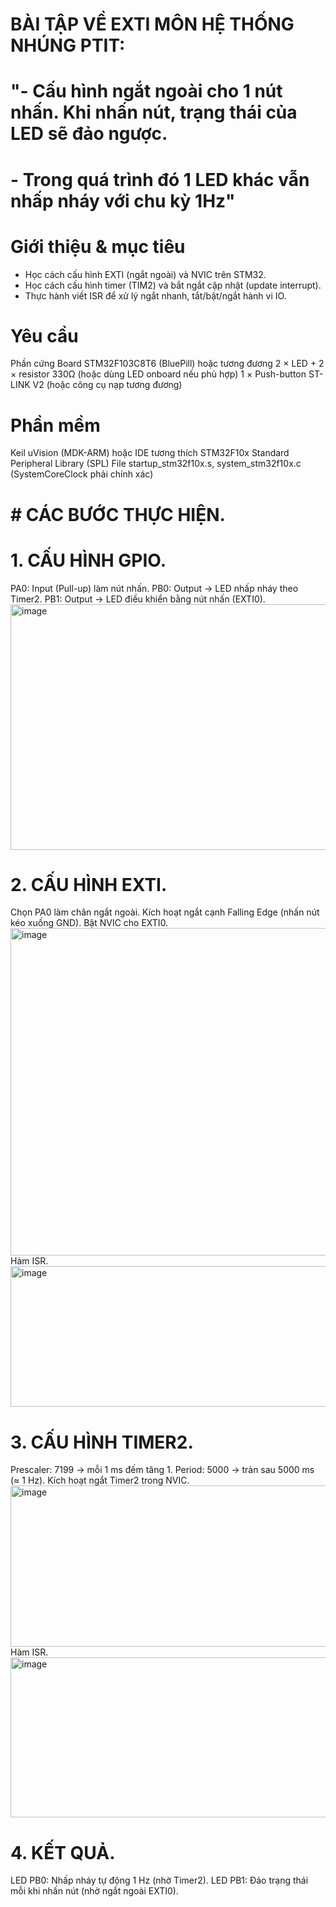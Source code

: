 # BÀI TẬP VỀ EXTI MÔN HỆ THỐNG NHÚNG PTIT: 
# "- Cấu hình ngắt ngoài cho 1 nút nhấn. Khi nhấn nút, trạng thái của LED sẽ đảo ngược.
# - Trong quá trình đó 1 LED khác vẫn nhấp nháy với chu kỳ 1Hz"

# Giới thiệu & mục tiêu
- Học cách cấu hình EXTI (ngắt ngoài) và NVIC trên STM32.
- Học cách cấu hình timer (TIM2) và bắt ngắt cập nhật (update interrupt).
- Thực hành viết ISR để xử lý ngắt nhanh, tắt/bật/ngắt hành vi IO.
# Yêu cầu
Phần cứng
Board STM32F103C8T6 (BluePill) hoặc tương đương
2 × LED + 2 × resistor 330Ω (hoặc dùng LED onboard nếu phù hợp)
1 × Push-button
ST-LINK V2 (hoặc công cụ nạp tương đương)
# Phần mềm
Keil uVision (MDK-ARM) hoặc IDE tương thích
STM32F10x Standard Peripheral Library (SPL)
File startup_stm32f10x.s, system_stm32f10x.c (SystemCoreClock phải chính xác)

# # CÁC BƯỚC THỰC HIỆN.
# 1. CẤU HÌNH GPIO.
PA0: Input (Pull-up) làm nút nhấn.
PB0: Output → LED nhấp nháy theo Timer2.
PB1: Output → LED điều khiển bằng nút nhấn (EXTI0).
<img width="1032" height="393" alt="image" src="https://github.com/user-attachments/assets/811812e6-cecf-46ef-9625-3161e5f78f09" />
# 2. CẤU HÌNH EXTI.
Chọn PA0 làm chân ngắt ngoài.
Kích hoạt ngắt cạnh Falling Edge (nhấn nút kéo xuống GND).
Bật NVIC cho EXTI0.
<img width="1066" height="524" alt="image" src="https://github.com/user-attachments/assets/2fc7fae2-4003-4416-b4fe-870efa3ac80b" />
Hàm ISR.
<img width="565" height="225" alt="image" src="https://github.com/user-attachments/assets/36da4697-487b-4d12-8b3a-9923a8126ff0" />
# 3. CẤU HÌNH TIMER2.
Prescaler: 7199 → mỗi 1 ms đếm tăng 1.
Period: 5000 → tràn sau 5000 ms (≈ 1 Hz).
Kích hoạt ngắt Timer2 trong NVIC.
<img width="570" height="258" alt="image" src="https://github.com/user-attachments/assets/6c3c3b67-cb3e-4a16-ac5b-b4bd06b5ac73" />
Hàm ISR.
<img width="646" height="256" alt="image" src="https://github.com/user-attachments/assets/6109830b-0399-4ce9-9065-c539b786d89b" />

# 4. KẾT QUẢ.
LED PB0: Nhấp nháy tự động 1 Hz (nhờ Timer2).
LED PB1: Đảo trạng thái mỗi khi nhấn nút (nhờ ngắt ngoài EXTI0).




